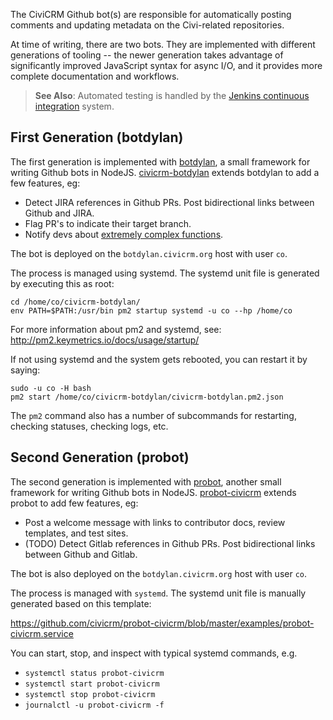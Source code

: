 The CiviCRM Github bot(s) are responsible for automatically posting comments
and updating metadata on the Civi-related repositories.

At time of writing, there are two bots.  They are implemented with different generations of tooling -- the newer
generation takes advantage of significantly improved JavaScript syntax for async I/O, and it provides more complete
documentation and workflows.

> __See Also__: Automated testing is handled by the [Jenkins continuous
> integration](continuous-integration.md) system.

## First Generation (botdylan)

The first generation is implemented with [botdylan](https://github.com/botdylan/botdylan), a small framework for writing
Github bots in NodeJS.  [civicrm-botdylan](https://github.com/civicrm/civicrm-botdylan) extends botdylan to add a few
features, eg:

 * Detect JIRA references in Github PRs. Post bidirectional links between Github and JIRA.
 * Flag PR's to indicate their target branch.
 * Notify devs about [extremely complex functions](http://wiki.civicrm.org/confluence/display/CRM/Toxic+Code+Protocol).

The bot is deployed on the `botdylan.civicrm.org` host with user `co`.

The process is managed using systemd. The systemd unit file is generated by executing this as root:

```
cd /home/co/civicrm-botdylan/
env PATH=$PATH:/usr/bin pm2 startup systemd -u co --hp /home/co
```

For more information about pm2 and systemd, see: http://pm2.keymetrics.io/docs/usage/startup/

If not using systemd and the system gets rebooted, you can restart it by saying:

```
sudo -u co -H bash
pm2 start /home/co/civicrm-botdylan/civicrm-botdylan.pm2.json
```

The `pm2` command also has a number of subcommands for restarting, checking statuses, checking logs, etc.

## Second Generation (probot)

The second generation is implemented with [probot](https://probot.github.io/), another small framework for writing Github
bots in NodeJS. [probot-civicrm](https://github.com/civicrm/probot-civicrm) extends probot to add few features, eg:

* Post a welcome message with links to contributor docs, review templates, and test sites.
* (TODO) Detect Gitlab references in Github PRs. Post bidirectional links between Github and Gitlab.

The bot is also deployed on the `botdylan.civicrm.org` host with user `co`.

The process is managed with `systemd`. The systemd unit file is manually
generated based on this template:

https://github.com/civicrm/probot-civicrm/blob/master/examples/probot-civicrm.service

You can start, stop, and inspect with typical systemd commands, e.g.

* `systemctl status probot-civicrm`
* `systemctl start probot-civicrm`
* `systemctl stop probot-civicrm`
* `journalctl -u probot-civicrm -f`
